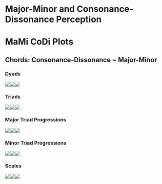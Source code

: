 Major-Minor and Consonance-Dissonance Perception
================

# MaMi CoDi Plots

## Chords: Consonance-Dissonance ~ Major-Minor

### Dyads

![](man/figures/README-unnamed-chunk-4-1.png)<!-- -->![](man/figures/README-unnamed-chunk-4-2.png)<!-- -->![](man/figures/README-unnamed-chunk-4-3.png)<!-- -->

### Triads

![](man/figures/README-unnamed-chunk-4-4.png)<!-- -->![](man/figures/README-unnamed-chunk-4-5.png)<!-- -->![](man/figures/README-unnamed-chunk-4-6.png)<!-- -->

### Major Triad Progressions

![](man/figures/README-unnamed-chunk-4-7.png)<!-- -->![](man/figures/README-unnamed-chunk-4-8.png)<!-- -->![](man/figures/README-unnamed-chunk-4-9.png)<!-- -->

### Minor Triad Progressions

![](man/figures/README-unnamed-chunk-4-10.png)<!-- -->![](man/figures/README-unnamed-chunk-4-11.png)<!-- -->![](man/figures/README-unnamed-chunk-4-12.png)<!-- -->

### Scales

![](man/figures/README-unnamed-chunk-4-13.png)<!-- -->![](man/figures/README-unnamed-chunk-4-14.png)<!-- -->![](man/figures/README-unnamed-chunk-4-15.png)<!-- -->
